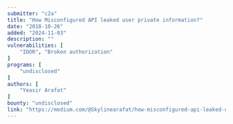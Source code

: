 ```yaml
---
submitter: "c2a"
title: "How Misconfigured API leaked user private information?"
date: "2018-10-26"
added: "2024-11-03"
description: ""
vulnerabilities: [
    "IDOR", "Broken authorization"
]
programs: [
    "undisclosed"
]
authors: [
    "Yeasir Arafat"
]
bounty: "undisclosed"
link: "https://medium.com/@Skylinearafat/how-misconfigured-api-leaked-user-private-information-e3e8c13e52e4"
---
```




